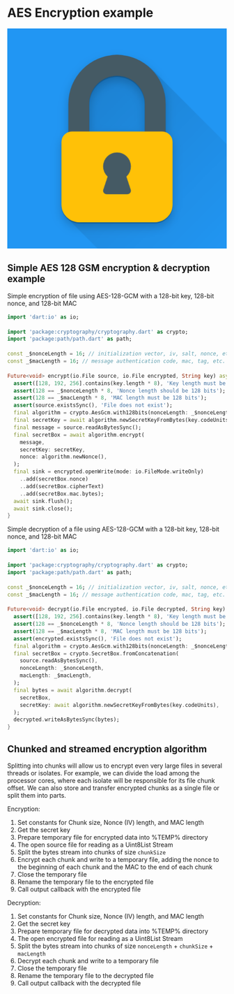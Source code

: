 # AES Encryption example

![](https://github.com/PlugFox/aes_encryption_example/raw/master/assets/logo_512.png)

## Simple AES 128 GSM encryption & decryption example

Simple encryption of file using AES-128-GCM with a 128-bit key, 128-bit nonce, and 128-bit MAC

```dart
import 'dart:io' as io;

import 'package:cryptography/cryptography.dart' as crypto;
import 'package:path/path.dart' as path;

const _$nonceLength = 16; // initialization vector, iv, salt, nonce, etc.
const _$macLength = 16; // message authentication code, mac, tag, etc.

Future<void> encrypt(io.File source, io.File encrypted, String key) async {
  assert([128, 192, 256].contains(key.length * 8), 'Key length must be 128, 192, or 256 bits');
  assert(128 == _$nonceLength * 8, 'Nonce length should be 128 bits');
  assert(128 == _$macLength * 8, 'MAC length must be 128 bits');
  assert(source.existsSync(), 'File does not exist');
  final algorithm = crypto.AesGcm.with128bits(nonceLength: _$nonceLength);
  final secretKey = await algorithm.newSecretKeyFromBytes(key.codeUnits);
  final message = source.readAsBytesSync();
  final secretBox = await algorithm.encrypt(
    message,
    secretKey: secretKey,
    nonce: algorithm.newNonce(),
  );
  final sink = encrypted.openWrite(mode: io.FileMode.writeOnly)
    ..add(secretBox.nonce)
    ..add(secretBox.cipherText)
    ..add(secretBox.mac.bytes);
  await sink.flush();
  await sink.close();
}
```

Simple decryption of a file using AES-128-GCM with a 128-bit key, 128-bit nonce, and 128-bit MAC

```dart
import 'dart:io' as io;

import 'package:cryptography/cryptography.dart' as crypto;
import 'package:path/path.dart' as path;

const _$nonceLength = 16; // initialization vector, iv, salt, nonce, etc.
const _$macLength = 16; // message authentication code, mac, tag, etc.

Future<void> decrypt(io.File encrypted, io.File decrypted, String key) async {
  assert([128, 192, 256].contains(key.length * 8), 'Key length must be 128, 192, or 256 bits');
  assert(128 == _$nonceLength * 8, 'Nonce length should be 128 bits');
  assert(128 == _$macLength * 8, 'MAC length must be 128 bits');
  assert(encrypted.existsSync(), 'File does not exist');
  final algorithm = crypto.AesGcm.with128bits(nonceLength: _$nonceLength);
  final secretBox = crypto.SecretBox.fromConcatenation(
    source.readAsBytesSync(),
    nonceLength: _$nonceLength,
    macLength: _$macLength,
  );
  final bytes = await algorithm.decrypt(
    secretBox,
    secretKey: await algorithm.newSecretKeyFromBytes(key.codeUnits),
  );
  decrypted.writeAsBytesSync(bytes);
}
```

## Chunked and streamed encryption algorithm

Splitting into chunks will allow us to encrypt even very large files in several threads or isolates.
For example, we can divide the load among the processor cores, where each isolate will be responsible for its file chunk offset.
We can also store and transfer encrypted chunks as a single file or split them into parts.

Encryption:

1. Set constants for Chunk size, Nonce (IV) length, and MAC length
2. Get the secret key
3. Prepare temporary file for encrypted data into %TEMP% directory
4. The open source file for reading as a Uint8List Stream
5. Split the bytes stream into chunks of size `chunkSize`
6. Encrypt each chunk and write to a temporary file,
   adding the nonce to the beginning of each chunk and the MAC to the end of each chunk
7. Close the temporary file
8. Rename the temporary file to the encrypted file
9. Call output callback with the encrypted file

Decryption:

1. Set constants for Chunk size, Nonce (IV) length, and MAC length
2. Get the secret key
3. Prepare temporary file for decrypted data into %TEMP% directory
4. The open encrypted file for reading as a Uint8List Stream
5. Split the bytes stream into chunks of size `nonceLength` + `chunkSize` + `macLength`
6. Decrypt each chunk and write to a temporary file
7. Close the temporary file
8. Rename the temporary file to the decrypted file
9. Call output callback with the decrypted file
